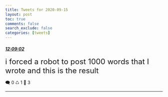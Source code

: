 ```yaml
---
title: Tweets for 2020-09-15
layout: post
toc: true
comments: false
search_exclude: false
categories: [tweets]
---
```



#### <a href = "https://twitter.com/deepfates/status/1305931648748326918">*12:09:02*</a>

<font size="5">i forced a robot to post 1000 words that I wrote and this is the result</font>



🗨️ 0 ♺ 1 🤍  3   

---
    
            

